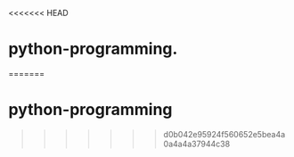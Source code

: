 <<<<<<< HEAD
# python-programming.
=======
# python-programming
>>>>>>> d0b042e95924f560652e5bea4a0a4a4a37944c38
